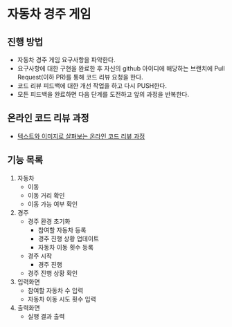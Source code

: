 # 자동차 경주 게임
## 진행 방법
* 자동차 경주 게임 요구사항을 파악한다.
* 요구사항에 대한 구현을 완료한 후 자신의 github 아이디에 해당하는 브랜치에 Pull Request(이하 PR)를 통해 코드 리뷰 요청을 한다.
* 코드 리뷰 피드백에 대한 개선 작업을 하고 다시 PUSH한다.
* 모든 피드백을 완료하면 다음 단계를 도전하고 앞의 과정을 반복한다.

## 온라인 코드 리뷰 과정
* [텍스트와 이미지로 살펴보는 온라인 코드 리뷰 과정](https://github.com/next-step/nextstep-docs/tree/master/codereview)

## 기능 목록

1. 자동차
	- 이동
	- 이동 거리 확인
	- 이동 가능 여부 확인
2. 경주
	- 경주 환경 초기화
	    - 참여할 자동차 등록
	    - 경주 진행 상황 업데이트
	    - 자동차 이동 횟수 등록
	- 경주 시작
	    - 경주 진행
	- 경주 진행 상황 확인
3. 입력화면
    - 참여할 자동차 수 입력
    - 자동차 이동 시도 횟수 입력
4. 출력화면
    - 실행 결과 출력